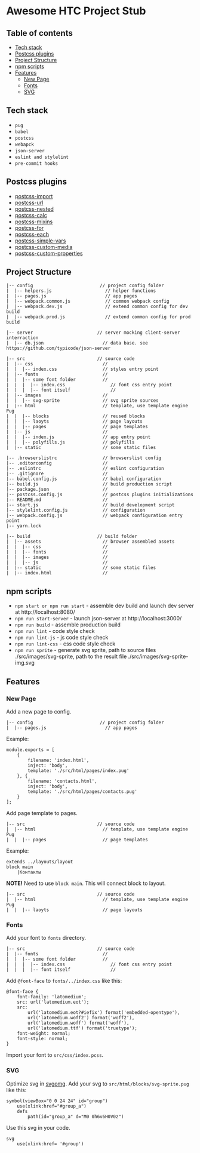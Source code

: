 # Awesome HTC Project Stub

## Table of contents
- [Tech stack](https://gitlab.htc-cs.com/frontend/stubs/pug#tech-stack)
- [Postcss plugins](https://gitlab.htc-cs.com/frontend/stubs/pug#postcss-plugins)
- [Project Structure](https://gitlab.htc-cs.com/frontend/stubs/pug#project-structure)
- [npm scripts](https://gitlab.htc-cs.com/frontend/stubs/pug#npm-scripts)
- [Features](https://gitlab.htc-cs.com/frontend/stubs/pug#features)
    - [New Page](https://gitlab.htc-cs.com/frontend/stubs/pug#new-page)
    - [Fonts](https://gitlab.htc-cs.com/frontend/stubs/pug#fonts)
    - [SVG](https://gitlab.htc-cs.com/frontend/stubs/pug#svg)

## Tech stack
 - `pug`
 - `babel`
 - `postcss`
 - `webapck`
 - `json-server`
 - `eslint and stylelint`
 - `pre-commit hooks`

## Postcss plugins
- [postcss-import](https://github.com/postcss/postcss-import)
- [postcss-url](https://github.com/postcss/postcss-url)
- [postcss-nested](https://github.com/postcss/postcss-nested)
- [postcss-calc](https://github.com/postcss/postcss-calc)
- [postcss-mixins](https://github.com/postcss/postcss-mixins)
- [postcss-for](https://github.com/antyakushev/postcss-for)
- [postcss-each](https://github.com/outpunk/postcss-each)
- [postcss-simple-vars](https://github.com/postcss/postcss-simple-vars)
- [postcss-custom-media](https://github.com/postcss/postcss-custom-media)
- [postcss-custom-properties](https://github.com/postcss/postcss-custom-properties)


## Project Structure
```
|-- config                         // project config folder
|  |-- helpers.js                    // helper functions
|  |-- pages.js                      // app pages
|  |-- webpack.common.js             // common webpack config
|  |-- webpack.dev.js                // extend common config for dev build
|  |-- webpack.prod.js               // extend common config for prod build

|-- server                        // server mocking client-server interraction
|  |-- db.json                      // data base. see https://github.com/typicode/json-server

|-- src                           // source code
|  |-- css                          //
|  |  |-- index.css                 // styles entry point
|  |-- fonts                        //
|  |  |-- some font folder          //
|  |  |  |-- index.css                 // font css entry point
|  |  |  |-- font itself               //
|  |-- images                       //
|  |  |-- svg-sprite                // svg sprite sources
|  |-- html                         // template, use template engine Pug
|  |  |-- blocks                    // reused blocks
|  |  |-- laoyts                    // page layouts
|  |  |-- pages                     // page templates
|  |-- js                           //
|  |  |-- index.js                  // app entry point
|  |  |-- polyfills.js              // polyfills
|  |-- static                       // some static files

|-- .browserslistrc                 // browserslist config
|-- .editorconfig                   //
|-- .eslintrc                       // eslint configuration
|-- .gitignore                      //
|-- babel.config.js                 // babel configuration
|-- build.js                        // build production script
|-- package.json                    //
|-- postcss.config.js               // postcss plugins initializations
|-- README.md                       //
|-- start.js                        // build development script
|-- stylelint.config.js             // configuration
|-- webpack.config.js               // webpack configuration entry point
|-- yarn.lock

|-- build                         // build folder
|  |-- assets                       // browser assembled assets
|  |  |-- css                       //
|  |  |-- fonts                     //
|  |  |-- images                    //
|  |  |-- js                        //
|  |-- static                       // some static files
|  |-- index.html                   //
```

## npm scripts
- `npm start or npm run start` - assemble dev build and launch dev server at http://localhost:8080/
- `npm run start-server` - launch json-server at http://localhost:3000/
- `npm run build` - assemble production build
- `npm run lint` - code style check
- `npm run lint-js` - js code style check
- `npm run lint-css` - css code style check
- `npm run sprite` - generate svg sprite, path to source files ./src/images/svg-sprite, path to the result file
./src/images/svg-sprite-img.svg

## Features

### New Page
Add a new page to config.
```
|-- config                         // project config folder
|  |-- pages.js                      // app pages
```
Example:
```
module.exports = [
    {
        filename: 'index.html',
        inject: 'body',
        template: './src/html/pages/index.pug'
    }, {
        filename: 'contacts.html',
        inject: 'body',
        template: './src/html/pages/contacts.pug'
    }
];
```

Add page template to pages.
```
|-- src                           // source code
|  |-- html                         // template, use template engine Pug
|  |  |-- pages                     // page templates
```

Example:
```
extends ../layouts/layout
block main
    |Контакты
```

__NOTE!__
Need to use `block main`. This will connect block to layout.
```
|-- src                           // source code
|  |-- html                         // template, use template engine Pug
|  |  |-- laoyts                    // page layouts
```

### Fonts
Add your font to `fonts` directory.
```
|-- src                           // source code
|  |-- fonts                        //
|  |  |-- some font folder          //
|  |  |  |-- index.css                 // font css entry point
|  |  |  |-- font itself               //
```

Add `@font-face` to `fonts/../index.css` like this:
```
@font-face {
    font-family: 'latomedium';
    src: url('latomedium.eot');
    src:
        url('latomedium.eot?#iefix') format('embedded-opentype'),
        url('latomedium.woff2') format('woff2'),
        url('latomedium.woff') format('woff'),
        url('latomedium.ttf') format('truetype');
    font-weight: normal;
    font-style: normal;
}
```

Import your font to `src/css/index.pcss`.

### SVG
Optimize svg in [svgomg](https://jakearchibald.github.io/svgomg/).
Add your svg to `src/html/blocks/svg-sprite.pug` like this:
```
symbol(viewBox="0 0 24 24" id="group")
    use(xlink:href="#group_a")
    defs
        path(id="group_a" d="M0 0h6v6H0V0z")
```
Use this svg in your code.
```
svg
    use(xlink:href= '#group')
```
